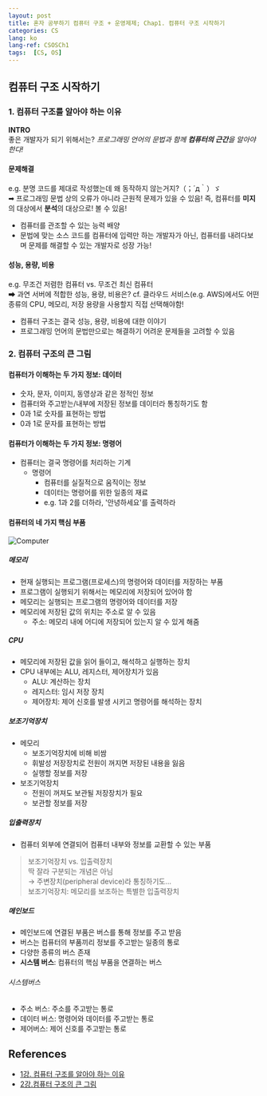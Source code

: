 ```yaml
---
layout: post
title: 혼자 공부하기 컴퓨터 구조 + 운영제제; Chap1. 컴퓨터 구조 시작하기
categories: CS
lang: ko
lang-ref: CSOSCh1
tags:  [CS, OS]
---
```


## 컴퓨터 구조 시작하기
### 1. 컴퓨터 구조를 알아야 하는 이유

**INTRO**  
좋은 개발자가 되기 위해서는?
*프로그래밍 언어의 문법과 함께 **컴퓨터의 근간**을 알아야 한다!*

#### 문제해결
e.g. 분명 코드를 제대로 작성했는데 왜 동작하지 않는거지?（；´д｀）ゞ  
➡ 프로그래밍 문법 상의 오류가 아니라 근원적 문제가 있을 수 있음!
즉, 컴퓨터를 **미지**의 대상에서 **분석**의 대상으로! 볼 수 있음!
- 컴퓨터를 관조할 수 있는 능력 배양
- 문법에 맞는 소스 코드를 컴퓨터에 입력만 하는 개발자가 아닌, 컴퓨터를 내려다보며 문제를 해결할 수 있는 개발자로 성장 가능!

#### 성능, 용량, 비용
e.g. 무조건 저렴한 컴퓨터 vs. 무조건 최신 컴퓨터  
➡ 과연 서버에 적합한 성능, 용량, 비용은?
cf. 클라우드 서비스(e.g. AWS)에서도 어떤 종류의 CPU, 메모리, 저장 용량을 사용할지 직접 선택해야함!
- 컴퓨터 구조는 결국 성능, 용량, 비용에 대한 이야기
- 프로그래밍 언어의 문법만으로는 해결하기 어려운 문제들을 고려할 수 있음

### 2. 컴퓨터 구조의 큰 그림
#### 컴퓨터가 이해하는 두 가지 정보: 데이터
- 숫자, 문자, 이미지, 동영상과 같은 정적인 정보
- 컴퓨터와 주고받는/내부에 저장된 정보를 데이터라 통칭하기도 함
- 0과 1로 숫자를 표현하는 방법
- 0과 1로 문자를 표현하는 방법

#### 컴퓨터가 이해하는 두 가지 정보: 명령어
- 컴퓨터는 결국 명령어를 처리하는 기계
    - 명령어
        - 컴퓨터를 실질적으로 움직이는 정보
        - 데이터는 명령어를 위한 일종의 재료
        - e.g. 1과 2를 더하라, '안녕하세요'를 출력하라

#### 컴퓨터의 네 가지 핵심 부품
![Computer](https://github.com/jeonghyeonee/jeonghyeonee.github.io/assets/33801356/786c6977-2ee9-43bf-ad33-2e7126c53131)

##### 메모리
- 현재 실행되는 프로그램(프로세스)의 명령어와 데이터를 저장하는 부품
- 프로그램이 실행되기 위해서는 메모리에 저장되어 있어야 함
- 메모리는 실행되는 프로그램의 명령어와 데이터를 저장
- 메모리에 저장된 값의 위치는 주소로 알 수 있음
    - 주소: 메모리 내에 어디에 저장되어 있는지 알 수 있게 해줌

##### CPU
- 메모리에 저장된 값을 읽어 들이고, 해석하고 실행하는 장치
- CPU 내부에는 ALU, 레지스터, 제어장치가 있음
    - ALU: 계산하는 장치
    - 레지스터: 임시 저장 장치
    - 제어장치: 제어 신호를 발생 시키고 명령어를 해석하는 장치

##### 보조기억장치
- 메모리
    - 보조기억장치에 비해 비쌈
    - 휘발성 저장장치로 전원이 꺼지면 저장된 내용을 잃음
    - 실행할 정보를 저장
- 보조기억장치
    - 전원이 꺼져도 보관될 저장장치가 필요
    - 보관할 정보를 저장

##### 입출력장치
- 컴퓨터 외부에 연결되어 컴퓨터 내부와 정보를 교환할 수 있는 부품
> 보조기억장치 vs. 입출력장치  
> 딱 잘라 구분되는 개념은 아님   
> → 주변장치(peripheral device)라 통칭하기도...  
> 보조기억장치: 메모리를 보조하는 특별한 입출력장치  

##### 메인보드
- 메인보드에 연결된 부품은 버스를 통해 정보를 주고 받음
- 버스는 컴퓨터의 부품끼리 정보를 주고받는 일종의 통로
- 다양한 종류의 버스 존재
- **시스템 버스**: 컴퓨터의 핵심 부품을 연결하는 버스

###### 시스템버스
- 주소 버스: 주소를 주고받는 통로
- 데이터 버스: 명령어와 데이터를 주고받는 통로
- 제어버스: 제어 신호를 주고받는 통로

## References
- [1강. 컴퓨터 구조를 알아야 하는 이유](https://youtu.be/JqH7yCeu2Us)
- [2강.컴퓨터 구조의 큰 그림](https://youtu.be/Oga3_Rl1kxQ)
